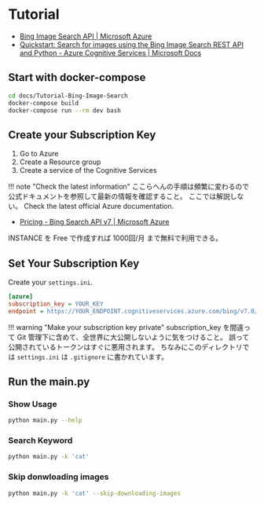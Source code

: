 # Tutorial

- [Bing Image Search API | Microsoft Azure](https://azure.microsoft.com/en-us/services/cognitive-services/bing-image-search-api/)
- [Quickstart: Search for images using the Bing Image Search REST API and Python - Azure Cognitive Services | Microsoft Docs](https://docs.microsoft.com/en-us/azure/cognitive-services/Bing-Image-Search/quickstarts/python)



## Start with docker-compose

```sh
cd docs/Tutorial-Bing-Image-Search
docker-compose build
docker-compose run --rm dev bash
```



## Create your Subscription Key

1. Go to Azure
1. Create a Resource group
1. Create a service of the Cognitive Services

!!! note "Check the latest information"
    ここらへんの手順は頻繁に変わるので公式ドキュメントを参照して最新の情報を確認すること。
    ここでは解説しない。
    Check the latest official Azure documentation.

- [Pricing - Bing Search API v7 | Microsoft Azure](https://azure.microsoft.com/en-us/pricing/details/cognitive-services/search-api/)

INSTANCE を Free で作成すれば 1000回/月 まで無料で利用できる。



## Set Your Subscription Key

Create your `settings.ini`.

```ini
[azure]
subscription_key = YOUR_KEY
endpoint = https://YOUR_ENDPOINT.cognitiveservices.azure.com/bing/v7.0/images/search
```

!!! warning "Make your subscription key private"
    subscription_key を間違って Git 管理下に含めて、全世界に大公開しないように気をつけること。
    誤って公開されているトークンはすぐに悪用されます。
    ちなみにこのディレクトリでは `settings.ini` は `.gitignore` に書かれています。



## Run the main.py

### Show Usage

```sh
python main.py --help
```

### Search Keyword

```sh
python main.py -k 'cat'
```

### Skip donwloading images

```sh
python main.py -k 'cat' --skip-downloading-images
```
